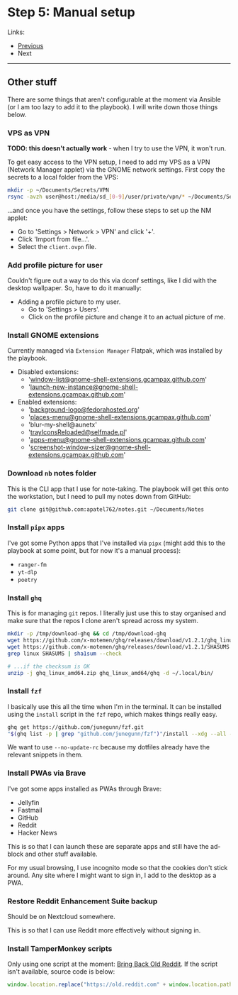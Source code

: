 # Step 5: Manual setup

Links:

- [Previous](./04-AnsiblePlaybook.md)
- Next

---

## Other stuff

There are some things that aren't configurable at the moment via Ansible (or I am too lazy to add it to the playbook). I will write down those things below.

### VPS as VPN

**TODO: this doesn't actually work** - when I try to use the VPN, it won't run.

To get easy access to the VPN setup, I need to add my VPS as a VPN (Network Manager applet) via the GNOME network settings. First copy the secrets to a local folder from the VPS:

```bash
mkdir -p ~/Documents/Secrets/VPN
rsync -avzh user@host:/media/sd_[0-9]/user/private/vpn/* ~/Documents/Secrets/VPN
```

...and once you have the settings, follow these steps to set up the NM applet:

- Go to 'Settings > Network > VPN' and click '+'.
- Click 'Import from file...'.
- Select the `client.ovpn` file.

### Add profile picture for user

Couldn't figure out a way to do this via dconf settings, like I did with the desktop wallpaper. So, have to do it manually:

- Adding a profile picture to my user.
  - Go to 'Settings > Users'.
  - Click on the profile picture and change it to an actual picture of me.

### Install GNOME extensions

Currently managed via `Extension Manager` Flatpak, which was installed by the playbook.

- Disabled extensions:
  - 'window-list@gnome-shell-extensions.gcampax.github.com'
  - 'launch-new-instance@gnome-shell-extensions.gcampax.github.com'
- Enabled extensions:
  - 'background-logo@fedorahosted.org'
  - 'places-menu@gnome-shell-extensions.gcampax.github.com'
  - 'blur-my-shell@aunetx'
  - 'trayIconsReloaded@selfmade.pl'
  - 'apps-menu@gnome-shell-extensions.gcampax.github.com'
  - 'screenshot-window-sizer@gnome-shell-extensions.gcampax.github.com'

### Download `nb` notes folder

This is the CLI app that I use for note-taking. The playbook will get this onto the workstation, but I need to pull my notes down from GitHub:

```bash
git clone git@github.com:apatel762/notes.git ~/Documents/Notes
```

### Install `pipx` apps

I've got some Python apps that I've installed via `pipx` (might add this to the playbook at some point, but for now it's a manual process):

- `ranger-fm`
- `yt-dlp`
- `poetry`

### Install `ghq`

This is for managing `git` repos. I literally just use this to stay organised and make sure that the repos I clone aren't spread across my system.

```bash
mkdir -p /tmp/download-ghq && cd /tmp/download-ghq
wget https://github.com/x-motemen/ghq/releases/download/v1.2.1/ghq_linux_amd64.zip
wget https://github.com/x-motemen/ghq/releases/download/v1.2.1/SHASUMS
grep linux SHASUMS | sha1sum --check

# ...if the checksum is OK
unzip -j ghq_linux_amd64.zip ghq_linux_amd64/ghq -d ~/.local/bin/
```

### Install `fzf`

I basically use this all the time when I'm in the terminal. It can be installed using the `install` script in the `fzf` repo, which makes things really easy.

```bash
ghq get https://github.com/junegunn/fzf.git
"$(ghq list -p | grep "github.com/junegunn/fzf")"/install --xdg --all --no-update-rc
```

We want to use `--no-update-rc` because my dotfiles already have the relevant snippets in them.

### Install PWAs via Brave

I've got some apps installed as PWAs through Brave:

- Jellyfin
- Fastmail
- GitHub
- Reddit
- Hacker News

This is so that I can launch these are separate apps and still have the ad-block and other stuff available.

For my usual browsing, I use incognito mode so that the cookies don't stick around. Any site where I might want to sign in, I add to the desktop as a PWA.

### Restore Reddit Enhancement Suite backup

Should be on Nextcloud somewhere.

This is so that I can use Reddit more effectively without signing in.

### Install TamperMonkey scripts

Only using one script at the moment: [Bring Back Old Reddit](https://greasyfork.org/en/scripts/44669-bring-back-old-reddit). If the script isn't available, source code is below:

```javascript
window.location.replace("https://old.reddit.com" + window.location.pathname + window.location.search);
```
